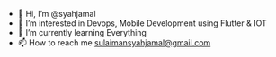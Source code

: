 - 👋 Hi, I’m @syahjamal
- 👀 I’m interested in Devops, Mobile Development using Flutter & IOT
- 🌱 I’m currently learning Everything
- 📫 How to reach me sulaimansyahjamal@gmail.com

<!---
syahjamal/syahjamal is a ✨ special ✨ repository because its `README.md` (this file) appears on your GitHub profile.
You can click the Preview link to take a look at your changes.
--->
